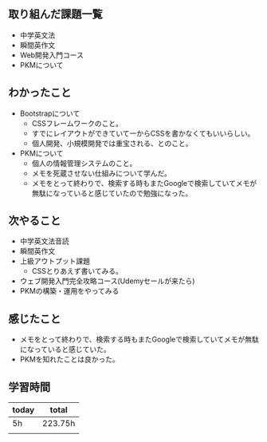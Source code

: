 
## 取り組んだ課題一覧

- 中学英文法
- 瞬間英作文
 - Web開発入門コース
 - PKMについて
## わかったこと

- Bootstrapについて
	- CSSフレームワークのこと。
	- すでにレイアウトができていて一からCSSを書かなくてもいいらしい。
	- 個人開発、小規模開発では重宝される、とのこと。
- PKMについて
	- 個人の情報管理システムのこと。
	- メモを死蔵させない仕組みについて学んだ。
	- メモをとって終わりで、検索する時もまたGoogleで検索していてメモが無駄になっていると感じていたので勉強になった。
## 次やること

- 中学英文法音読
- 瞬間英作文
- 上級アウトプット課題
	- CSSとりあえず書いてみる。
- ウェブ開発入門完全攻略コース(Udemyセールが来たら)
- PKMの構築・運用をやってみる

## 感じたこと

- メモをとって終わりで、検索する時もまたGoogleで検索していてメモが無駄になっていると感じていた。
- PKMを知れたことは良かった。
## 学習時間

| today | total |
| ----- | ----- |
| 5h    | 223.75h     |
|       |       |

